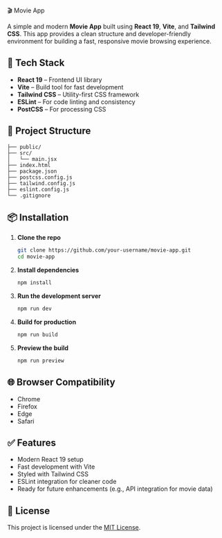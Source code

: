 🎬 Movie App

A simple and modern **Movie App** built using **React 19**, **Vite**, and **Tailwind CSS**. This app provides a clean structure and developer-friendly environment for building a fast, responsive movie browsing experience.

## 🚀 Tech Stack

- **React 19** – Frontend UI library
- **Vite** – Build tool for fast development
- **Tailwind CSS** – Utility-first CSS framework
- **ESLint** – For code linting and consistency
- **PostCSS** – For processing CSS

## 📁 Project Structure

```
├── public/
├── src/
│   └── main.jsx
├── index.html
├── package.json
├── postcss.config.js
├── tailwind.config.js
├── eslint.config.js
└── .gitignore
```

## 📦 Installation

1. **Clone the repo**
   ```bash
   git clone https://github.com/your-username/movie-app.git
   cd movie-app
   ```

2. **Install dependencies**
   ```bash
   npm install
   ```

3. **Run the development server**
   ```bash
   npm run dev
   ```

4. **Build for production**
   ```bash
   npm run build
   ```

5. **Preview the build**
   ```bash
   npm run preview
   ```

## 🌐 Browser Compatibility

- Chrome
- Firefox
- Edge
- Safari

## ✅ Features

- Modern React 19 setup
- Fast development with Vite
- Styled with Tailwind CSS
- ESLint integration for cleaner code
- Ready for future enhancements (e.g., API integration for movie data)

## 📄 License

This project is licensed under the [MIT License](LICENSE).
